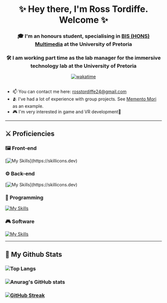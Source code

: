 <h1 align="center"> ✨ Hey there, I'm Ross Tordiffe. Welcome ✨</h1>

<h3 align="center"> 🎓 I'm an honours student, specialising in <a href="https://www.up.ac.za/information-science/article/1946993/bis-hons-specialising-in-multimedia">BIS (HONS) Multimedia</a> at the University of Pretoria </h3>
<h3 align="center"> 🛠️ I am working part time as the lab manager for the immersive technology lab at the University of Pretoria </h3>

<div align="center">

  [![wakatime](https://wakatime.com/badge/user/da6bc04f-4670-4493-b644-62484e61879e.svg)](https://wakatime.com/@da6bc04f-4670-4493-b644-62484e61879e)
</div>

##
- 📫 You can contact me here: [rosstordiffe24@gmail.com](mailto:rosstordiffe24@gmail.com)
- 🫂 I've had a lot of experience with group projects. See [Memento Mori](https://github.com/Multimedia-Overachievers/COS214-Project) as an example.
- 🎮 I'm very interested in game and VR development🙂
---
## ⚔️ Proficiencies
### 🖼️ Front-end
[![My Skills](https://skillicons.dev/icons?i=html,css,nextjs,react,vue,jquery,)](https://skillicons.dev)
### ⚙️ Back-end
[![My Skills](https://skillicons.dev/icons?i=nodejs,mysql,express,php,mongodb,)](https://skillicons.dev)
### 📘 Programming
[![My Skills](https://skillicons.dev/icons?i=javascript,java,cpp,python,cs)](https://skillicons.dev)
### 🎮 Software
[![My Skills](https://skillicons.dev/icons?i=unity,figma,ai,ps,au,pr,vscode,g)](https://skillicons.dev)

---
## 👾 My Github Stats
### ![Top Langs](https://github-readme-stats.vercel.app/api/top-langs/?username=ross-tordiffe&layout=compact&theme=onedark)
### ![Anurag's GitHub stats](https://github-readme-stats.vercel.app/api?username=ross-tordiffe&show_icons=true&theme=onedark)
### [![GitHub Streak](https://streak-stats.demolab.com/?user=ross-tordiffe&theme=onedark)](https://git.io/streak-stats)
